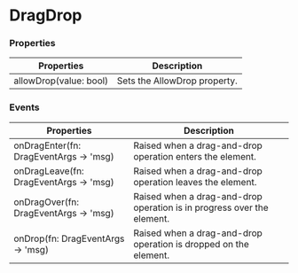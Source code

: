 # DragDrop

### Properties&#x20;

| Properties             | Description                  |
| ---------------------- | ---------------------------- |
| allowDrop(value: bool) | Sets the AllowDrop property. |

### Events&#x20;

| Properties                             | Description                                                            |
| -------------------------------------- | ---------------------------------------------------------------------- |
| onDragEnter(fn: DragEventArgs -> 'msg) | Raised when a drag-and-drop operation enters the element.              |
| onDragLeave(fn: DragEventArgs -> 'msg) | Raised when a drag-and-drop operation leaves the element.              |
| onDragOver(fn: DragEventArgs -> 'msg)  | Raised when a drag-and-drop operation is in progress over the element. |
| onDrop(fn: DragEventArgs -> 'msg)      | Raised when a drag-and-drop operation is dropped on the element.       |

